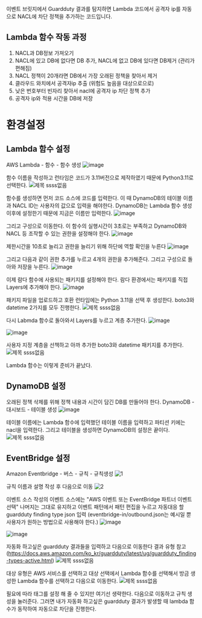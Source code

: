 이벤트 브릿지에서 Guardduty 결과를 탐지하면 Lambda 코드에서 공격자 ip를 자동으로 NACL에 차단 정책을 추가하는 코드입니다.

## Lambda 함수 작동 과정
1. NACL과 DB정보 가져오기
2. NACL에 있고 DB에 없다면 DB 추가, NACL에 없고 DB에 있다면 DB제거 (관리가 편해짐)
3. NACL 정책이 20개라면 DB에서 가장 오래된 정책을 찾아서 제거
4. 클라우드 와치에서 공격자ip 추출 (위험도 높음을 대상으로으로)
5. 낮은 번호부터 빈자리 찾아서 nacl에 공격자 ip 차단 정책 추가
6. 공격자 ip와 적용 시간을 DB에 저장

# 환경설정
## Lambda 함수 설정
AWS Lambda - 함수 - 함수 생성
![image](https://github.com/CloudBread-WHS/aws-automated-security-tools/assets/51049963/40964aac-d5fb-4165-b26f-7b35c7e62bea)

함수 이름을 작성하고 런타임은 코드가 3.11버전으로 제작하였기 때문에 Python3.11로  선택한다.
![제목 ssss없음](https://github.com/CloudBread-WHS/aws-automated-security-tools/assets/51049963/f2670e0a-54e7-4f4a-bd11-669c926cfa25)

함수를 생성하면 먼저 코드 소스에 코드를 입력한다.
이 때 DynamoDB의 테이블 이름과 NACL ID는 사용자의 값으로 입력을 해야한다. DynamoDB는 Lambda 함수 생성 이후에 설정한기 때문에 지금은 이름만 입력한다.
![image](https://github.com/CloudBread-WHS/aws-automated-security-tools/assets/51049963/6c415e3f-1aec-4416-9902-7473bc69e299)

그리고 구성으로 이동한다.
이 함수의 실행시간이 3초로는 부족하고 DynamoDB와 NACL 등 조작할 수 있는 권한을 설정해야 한다.
![image](https://github.com/CloudBread-WHS/aws-automated-security-tools/assets/51049963/e18a9d6e-a944-4d59-a5f9-6b3c0cc31617)

제한시간을 10초로 늘리고 권한을 늘리기 위해 하단에 역할 확인을 누른다
![image](https://github.com/CloudBread-WHS/aws-automated-security-tools/assets/51049963/9868baa5-1e4f-4a5b-b627-9cb44f2dc9a9)

그리고 다음과 같이 권한 추가를 누르고 4개의 권한을 추가해준다. 그리고 구성으로 돌아와 저장을 누른다.
![image](https://github.com/CloudBread-WHS/aws-automated-security-tools/assets/51049963/e46a2760-c320-45e1-8470-0b8e76221ee5)

이제 람다 함수에 사용되는 패키지를 설정해야 한다. 람다 환경에서는 패키지를 직접 Layers에 추가해야 한다. 
![image](https://github.com/CloudBread-WHS/aws-automated-security-tools/assets/51049963/8dfc099a-dc75-409d-853c-42749d99e30c)

패키지 파일을 업로드하고 호환 런타임에는 Python 3.11을 선택 후 생성한다. boto3와 datetime 2가지를 모두 진행한다.
![제목 ssss없음](https://github.com/CloudBread-WHS/aws-automated-security-tools/assets/51049963/689f2cee-4170-4e06-877c-268e62b0fe0d)

다시 Labmda 함수로 돌아와서 Layers를 누르고 계층 추가한다.
![image](https://github.com/CloudBread-WHS/aws-automated-security-tools/assets/51049963/f6bc5e7e-a849-4b07-aea5-87c4ca4d9403)

![image](https://github.com/CloudBread-WHS/aws-automated-security-tools/assets/51049963/abe18587-3092-4417-8ebb-6ada73bc2181)

사용자 지정 계층을 선책하고 아까 추가한 boto3와 datetime 패키지를 추가한다.
![제목 ssss없음](https://github.com/CloudBread-WHS/aws-automated-security-tools/assets/51049963/00ef6d6e-3f9b-40db-aade-99b206b36edb)

Lambda 함수는 이렇게 준비가 끝났다.

## DynamoDB 설정
오래된 정책 삭제를 위해 정책 내용과 시간이 담긴 DB를 만들어야 한다.
DynamoDB - 대시보드 - 테이블 생성
![image](https://github.com/CloudBread-WHS/aws-automated-security-tools/assets/51049963/b54fbfe4-93af-454a-86bc-373d16db06a2)

테이블 이름에는 Lambda 함수에 입력했던 테이블 이름을 입력하고 파티션 키에는 nacl을 입력한다. 그리고 테이블을 생성하면 DynamoDB의 설정은 끝이다.
![제목 ssss없음](https://github.com/CloudBread-WHS/aws-automated-security-tools/assets/51049963/978d3068-c0d7-4830-9f90-942008b629f3)

## EventBridge 설정
Amazon Eventbridge - 버스 - 규칙 - 규칙생성
![1](https://github.com/CloudBread-WHS/aws-automated-security-tools/assets/51049963/9180e31a-24f6-4f31-bc6f-d486031d1bea)

규칙 이름과 설명 작성 후 다음으로 이동
![2](https://github.com/CloudBread-WHS/aws-automated-security-tools/assets/51049963/7942d199-06f3-49fa-91a8-9229cc729688)

이벤트 소스 작성의 이벤트 소스에는 "AWS 이벤트 또는 EventBridge 파트너 이벤트 선택"
나머지는 그대로 유지하고 이벤트 패턴에서 패턴 편집을 누르고 자동대응 할 guardduty finding type json 입력
(eventbridge-in/outbound.json는 예시일 뿐 사용자가 원하는 방법으로 사용해야 한다.)
![image](https://github.com/CloudBread-WHS/aws-automated-security-tools/assets/51049963/930fa888-59fd-4207-bbe5-11b243b94fb2)

![image](https://github.com/CloudBread-WHS/aws-automated-security-tools/assets/51049963/4bc1b8d9-6c6a-4431-aea6-affbf17cdebf)

자동화 하고싶은 guardduty 결과들을 입력하고 다음으로 이동한다
결과 유형 참고(https://docs.aws.amazon.com/ko_kr/guardduty/latest/ug/guardduty_finding-types-active.html)
![제목 ssss없음](https://github.com/CloudBread-WHS/aws-automated-security-tools/assets/51049963/e7a346c5-2ed6-42ab-8495-83a96b381d24)

대상 유형은 AWS  서비스를 선택하고 대상 선택에서 Lambda 함수를 선택해서 방금 생성한 Lambda 함수를 선택하고 다음으로 이동한다.
![제목 ssss없음](https://github.com/CloudBread-WHS/aws-automated-security-tools/assets/51049963/fe4f820d-17ec-41e2-9537-fd655b2834c3)

필요에 따라 태그를 설정 해 줄 수 있지만 여기선 생략한다.
다음으로 이동하고 규칙 생성을 눌러준다.
그러면 내가 자동화 하고싶은 guardduty 결과가 발생할 때 lambda 함수가 동작하여 자동으로 차단을 진행한다.
